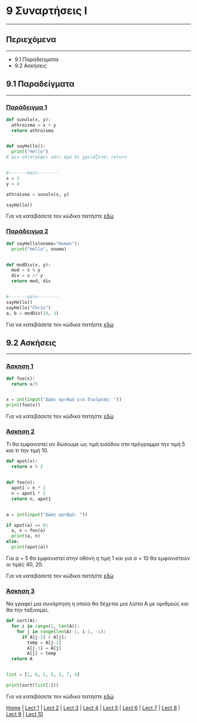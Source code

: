 # 9 Συναρτήσεις I

---

## Περιεχόμενα

---

- 9.1 Παραδείγματα
- 9.2 Ασκήσεις

## 9.1 Παραδείγματα

---

### [Παράδειγμα 1](source/lecture_09/lecture_09_example_1.py)

```python
def sunolo(x, y):
  athroisma = x + y
  return athroisma


def sayHello():
  print("Hello")
# Δεν επιστρέφει κάτι άρα δε χρειάζεται return


#-------main--------
x = 3
y = 4

athroisma = sunolo(x, y)

sayHello()
```

Για να κατεβάσετε τον κώδικα πατήστε [εδώ](source/lecture_09/lecture_09_example_1.py)

### [Παράδειγμα 2](source/lecture_09/lecture_09_example_2.py)

```python
def sayHello(onoma="Human"):
  print("Hello", onoma)


def modDiv(x, y):
  mod = x % y
  div = x // y
  return mod, div


#-------main--------
sayHello()
sayHello("Chris")
a, b = modDiv(10, 3)
```

Για να κατεβάσετε τον κώδικα πατήστε [εδώ](source/lecture_09/lecture_09_example_1.py)

## 9.2 Ασκήσεις

---

### [Άσκηση 1](source/lecture_09/lecture_09_exercise_1.py)

```python
def foo(x):
  return x/5


x = int(input("Δώσε αριθμό για διαίρεση: "))
print(foo(x))
```

Για να κατεβάσετε τον κώδικα πατήστε [εδώ](source/lecture_09/lecture_09_exercise_1.py)

### [Άσκηση 2](source/lecture_09/lecture_09_exercise_2.py)

Τι θα εµφανιστεί αν δώσουµε ως τιµή εισόδου στο πρόγραµµα την τιµή 5 και τι την τιµή 10.

```python
def apot(x):
  return x % 2


def foo(n):
  apot1 = n * 2
  n = apot1 * 2
  return n, apot1


a = int(input("Δώσε αριθμό: "))

if apot(a) == 0:
  a, n = foo(a)
  print(a, n)
else:
  print(apot(a))
```

Για α = 5 θα εµφανιστεί στην οθόνη η τιµή 1 και για α = 10 θα εµφανιστούν οι τιµές 40, 20.

Για να κατεβάσετε τον κώδικα πατήστε [εδώ](source/lecture_09/lecture_09_exercise_2.py)

### [Άσκηση 3](source/lecture_09/lecture_09_exercise_3.py)

Να γραφεί µια συνάρτηση η οποία θα δέχεται µια λίστα Α µε
αριθµούς και θα την ταξινοµεί.

```python
def sort(A):
  for i in range(1, len(A)):
    for j in range(len(A)-1, i-1, -1):
      if A[j-1] > A[j]:
        temp = A[j-1]
        A[j-1] = A[j]
        A[j] = temp
  return A


list = [1, 6, 2, 5, 3, 7, 4]

print(sort(list[:]))
```

Για να κατεβάσετε τον κώδικα πατήστε [εδώ](source/lecture_09/lecture_09_exercise_3.py)

[Home](../README.md) | [Lect 1](lecture_01.md) | [Lect 2](lecture_02.md) | [Lect 3](lecture_03.md) | [Lect 4](lecture_04.md) | [Lect 5](lecture_05.md) | [Lect 6](lecture_06.md) | [Lect 7](lecture_07.md) | [Lect 8](lecture_08.md) | [Lect 9](lecture_09.md) | [Lect 10](lecture_10.md)
